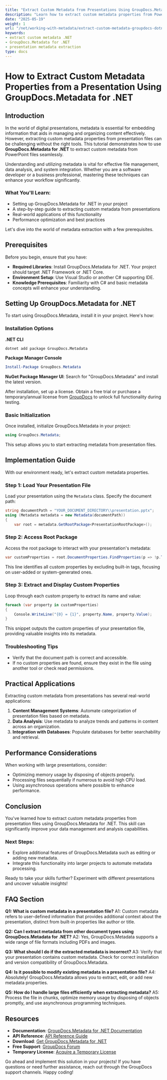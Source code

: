 ```yaml
---
title: "Extract Custom Metadata from Presentations Using GroupDocs.Metadata for .NET | Developer Guide"
description: "Learn how to extract custom metadata properties from PowerPoint presentations using GroupDocs.Metadata for .NET. Master file management and data integration with ease."
date: "2025-05-19"
weight: 1
url: "/net/working-with-metadata/extract-custom-metadata-groupdocs-dotnet-presentation/"
keywords:
- extract custom metadata .NET
- GroupDocs.Metadata for .NET
- presentation metadata extraction
type: docs
---
```

# How to Extract Custom Metadata Properties from a Presentation Using GroupDocs.Metadata for .NET

## Introduction

In the world of digital presentations, metadata is essential for embedding information that aids in managing and organizing content effectively. However, extracting custom metadata properties from presentation files can be challenging without the right tools. This tutorial demonstrates how to use **GroupDocs.Metadata for .NET** to extract custom metadata from PowerPoint files seamlessly.

Understanding and utilizing metadata is vital for effective file management, data analysis, and system integration. Whether you are a software developer or a business professional, mastering these techniques can enhance your workflow significantly.

### What You'll Learn:
- Setting up GroupDocs.Metadata for .NET in your project
- A step-by-step guide to extracting custom metadata from presentations
- Real-world applications of this functionality
- Performance optimization and best practices

Let's dive into the world of metadata extraction with a few prerequisites.

## Prerequisites

Before you begin, ensure that you have:
- **Required Libraries**: Install GroupDocs.Metadata for .NET. Your project should target .NET Framework or .NET Core.
- **Environment Setup**: Use Visual Studio or another C# supporting IDE.
- **Knowledge Prerequisites**: Familiarity with C# and basic metadata concepts will enhance your understanding.

## Setting Up GroupDocs.Metadata for .NET

To start using GroupDocs.Metadata, install it in your project. Here's how:

### Installation Options

**.NET CLI**
```shell
dotnet add package GroupDocs.Metadata
```

**Package Manager Console**
```powershell
Install-Package GroupDocs.Metadata
```

**NuGet Package Manager UI**: Search for "GroupDocs.Metadata" and install the latest version.

After installation, set up a license. Obtain a free trial or purchase a temporary/annual license from [GroupDocs](https://purchase.groupdocs.com/temporary-license) to unlock full functionality during testing.

### Basic Initialization

Once installed, initialize GroupDocs.Metadata in your project:
```csharp
using GroupDocs.Metadata;
```
This setup allows you to start extracting metadata from presentation files.

## Implementation Guide

With our environment ready, let's extract custom metadata properties.

### Step 1: Load Your Presentation File

Load your presentation using the `Metadata` class. Specify the document path:
```csharp
string documentPath = "YOUR_DOCUMENT_DIRECTORY\\presentation.pptx";
using (Metadata metadata = new Metadata(documentPath))
{
    var root = metadata.GetRootPackage<PresentationRootPackage>();
```

### Step 2: Access Root Package

Access the root package to interact with your presentation's metadata:
```csharp
var customProperties = root.DocumentProperties.FindProperties(p => !p.Tags.Contains(Tags.Document.BuiltIn));
```
This line identifies all custom properties by excluding built-in tags, focusing on user-added or system-generated ones.

### Step 3: Extract and Display Custom Properties

Loop through each custom property to extract its name and value:
```csharp
foreach (var property in customProperties)
{
    Console.WriteLine("{0} = {1}", property.Name, property.Value);
}
```
This snippet outputs the custom properties of your presentation file, providing valuable insights into its metadata.

### Troubleshooting Tips
- Verify that the document path is correct and accessible.
- If no custom properties are found, ensure they exist in the file using another tool or check read permissions.

## Practical Applications

Extracting custom metadata from presentations has several real-world applications:
1. **Content Management Systems**: Automate categorization of presentation files based on metadata.
2. **Data Analysis**: Use metadata to analyze trends and patterns in content across an organization.
3. **Integration with Databases**: Populate databases for better searchability and retrieval.

## Performance Considerations

When working with large presentations, consider:
- Optimizing memory usage by disposing of objects properly.
- Processing files sequentially if numerous to avoid high CPU load.
- Using asynchronous operations where possible to enhance performance.

## Conclusion

You've learned how to extract custom metadata properties from presentation files using GroupDocs.Metadata for .NET. This skill can significantly improve your data management and analysis capabilities.

### Next Steps:
- Explore additional features of GroupDocs.Metadata such as editing or adding new metadata.
- Integrate this functionality into larger projects to automate metadata processing.

Ready to take your skills further? Experiment with different presentations and uncover valuable insights!

## FAQ Section

**Q1: What is custom metadata in a presentation file?**
A1: Custom metadata refers to user-defined information that provides additional context about the presentation, distinct from built-in properties like author or title.

**Q2: Can I extract metadata from other document types using GroupDocs.Metadata for .NET?**
A2: Yes, GroupDocs.Metadata supports a wide range of file formats including PDFs and images.

**Q3: What should I do if the extracted metadata is incorrect?**
A3: Verify that your presentation contains custom metadata. Check for correct installation and version compatibility of GroupDocs.Metadata.

**Q4: Is it possible to modify existing metadata in a presentation file?**
A4: Absolutely! GroupDocs.Metadata allows you to extract, edit, or add new metadata properties.

**Q5: How do I handle large files efficiently when extracting metadata?**
A5: Process the file in chunks, optimize memory usage by disposing of objects promptly, and use asynchronous programming techniques.

## Resources
- **Documentation**: [GroupDocs.Metadata for .NET Documentation](https://docs.groupdocs.com/metadata/net/)
- **API Reference**: [API Reference Guide](https://reference.groupdocs.com/metadata/net/)
- **Download**: [Get GroupDocs.Metadata for .NET](https://releases.groupdocs.com/metadata/net/)
- **Free Support**: [GroupDocs Forum](https://forum.groupdocs.com/c/metadata/)
- **Temporary License**: [Acquire a Temporary License](https://purchase.groupdocs.com/temporary-license)

Go ahead and implement this solution in your projects! If you have questions or need further assistance, reach out through the GroupDocs support channels. Happy coding!

